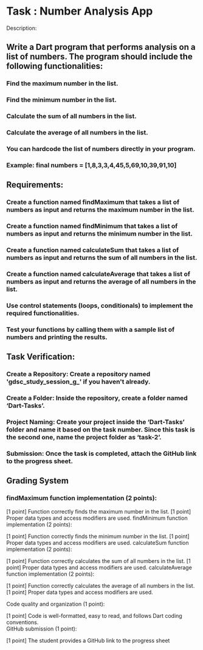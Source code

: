 # Task : Number Analysis App
Description: 
## Write a Dart program that performs analysis on a list of numbers. The program should include the following functionalities:

### Find the maximum number in the list.
### Find the minimum number in the list.
### Calculate the sum of all numbers in the list.
### Calculate the average of all numbers in the list.

### You can hardcode the list of numbers directly in your program.
### Example: final numbers = [1,8,3,3,4,45,5,69,10,39,91,10]

## Requirements:
### Create a function named findMaximum that takes a list of numbers as input and returns the maximum number in the list.
### Create a function named findMinimum that takes a list of numbers as input and returns the minimum number in the list.
### Create a function named calculateSum that takes a list of numbers as input and returns the sum of all numbers in the list.
### Create a function named calculateAverage that takes a list of numbers as input and returns the average of all numbers in the list.
### Use control statements (loops, conditionals) to implement the required functionalities.
### Test your functions by calling them with a sample list of numbers and printing the results.

## Task Verification: 
### Create a Repository: Create a repository named 'gdsc_study_session_g_' if you haven't already.
### Create a Folder: Inside the repository, create a folder named ‘Dart-Tasks’.
### Project Naming: Create your project inside the ‘Dart-Tasks’ folder and name it based on the task number. Since this task is the second one, name the project folder as ‘task-2’.
### Submission: Once the task is completed, attach the GitHub link to the progress sheet.

## Grading System
### findMaximum function implementation (2 points):
[1 point] Function correctly finds the maximum number in the list.
[1 point] Proper data types and access modifiers are used.
findMinimum function implementation (2 points):

[1 point] Function correctly finds the minimum number in the list.
[1 point] Proper data types and access modifiers are used.
calculateSum function implementation (2 points):

[1 point] Function correctly calculates the sum of all numbers in the list.
[1 point] Proper data types and access modifiers are used.
calculateAverage function implementation (2 points):

[1 point] Function correctly calculates the average of all numbers in the list.
[1 point] Proper data types and access modifiers are used.

Code quality and organization (1 point):

[1 point] Code is well-formatted, easy to read, and follows Dart coding conventions.	
GitHub submission (1 point):

[1 point] The student provides a GitHub link to the progress sheet
